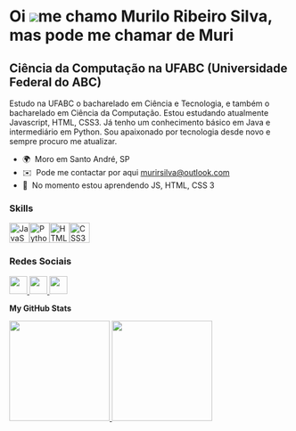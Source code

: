 Oi ![](https://user-images.githubusercontent.com/18350557/176309783-0785949b-9127-417c-8b55-ab5a4333674e.gif)me chamo Murilo Ribeiro Silva, mas pode me chamar de Muri
====================================================================================================================================================================

Ciência da Computação na UFABC (Universidade Federal do ABC)
-------------------------------------------------------------

Estudo na UFABC o bacharelado em Ciência e Tecnologia, e também o bacharelado em Ciência da Computação.  Estou estudando atualmente Javascript, HTML, CSS3. Já tenho um conhecimento básico em Java e intermediário em Python. Sou apaixonado por tecnologia desde novo e sempre procuro me atualizar.

* 🌍  Moro em Santo André, SP
* ✉️  Pode me contactar por aqui [murirsilva@outlook.com](mailto:murirsilva@outlook.com)
* 🧠  No momento estou aprendendo JS, HTML, CSS 3

### Skills


<p align="left">
<a href="https://developer.mozilla.org/en-US/docs/Web/JavaScript" target="_blank" rel="noreferrer"><img src="https://raw.githubusercontent.com/danielcranney/readme-generator/main/public/icons/skills/javascript-colored.svg" width="36" height="36" alt="JavaScript" /></a><a href="https://www.python.org/" target="_blank" rel="noreferrer"><img src="https://raw.githubusercontent.com/danielcranney/readme-generator/main/public/icons/skills/python-colored.svg" width="36" height="36" alt="Python" /></a><a href="https://developer.mozilla.org/en-US/docs/Glossary/HTML5" target="_blank" rel="noreferrer"><img src="https://raw.githubusercontent.com/danielcranney/readme-generator/main/public/icons/skills/html5-colored.svg" width="36" height="36" alt="HTML5" /></a><a href="https://www.w3.org/TR/CSS/#css" target="_blank" rel="noreferrer"><img src="https://raw.githubusercontent.com/danielcranney/readme-generator/main/public/icons/skills/css3-colored.svg" width="36" height="36" alt="CSS3" /></a>
</p>


### Redes Sociais

<p align="left"> <a href="https://www.github.com/MuriScode" target="_blank" rel="noreferrer"> <picture> <source media="(prefers-color-scheme: dark)" srcset="https://raw.githubusercontent.com/danielcranney/readme-generator/main/public/icons/socials/github-dark.svg" /> <source media="(prefers-color-scheme: light)" srcset="https://raw.githubusercontent.com/danielcranney/readme-generator/main/public/icons/socials/github.svg" /> <img src="https://raw.githubusercontent.com/danielcranney/readme-generator/main/public/icons/socials/github.svg" width="32" height="32" /> </picture> </a> <a href="http://www.instagram.com/rsilvamurilo" target="_blank" rel="noreferrer"> <picture> <source media="(prefers-color-scheme: dark)" srcset="undefined" /> <source media="(prefers-color-scheme: light)" srcset="https://raw.githubusercontent.com/danielcranney/readme-generator/main/public/icons/socials/instagram.svg" /> <img src="https://raw.githubusercontent.com/danielcranney/readme-generator/main/public/icons/socials/instagram.svg" width="32" height="32" /> </picture> </a> <a href="https://www.linkedin.com/in/murilo-ribeiro-silva/" target="_blank" rel="noreferrer"> <picture> <source media="(prefers-color-scheme: dark)" srcset="https://raw.githubusercontent.com/danielcranney/readme-generator/main/public/icons/socials/linkedin-dark.svg" /> <source media="(prefers-color-scheme: light)" srcset="https://raw.githubusercontent.com/danielcranney/readme-generator/main/public/icons/socials/linkedin.svg" /> <img src="https://raw.githubusercontent.com/danielcranney/readme-generator/main/public/icons/socials/linkedin.svg" width="32" height="32" /> </picture> </a></p>



<b>My GitHub Stats</b>

<div>
<a href="https://github.com/MuriScode">
<img loading="lazy" height="180em" src="https://github-readme-stats.vercel.app/api/top-langs/?username=MuriScode&layout=donut-vertical&langs_count=7&theme=dracula"/>
<img loading="lazy" height="180em" src="https://github-readme-stats.vercel.app/api?username=MuriScode&show_icons=true&theme=dracula&include_all_commits=true&count_private=true"/>

</div>
